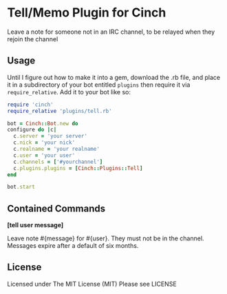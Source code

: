 Tell/Memo Plugin for Cinch
========================
Leave a note for someone not in an IRC channel, to be relayed when they rejoin
the channel

Usage
-----

Until I figure out how to make it into a gem, download the .rb file, and place 
it in a subdirectory of your bot entitled 
`plugins` then require it via `require_relative`. 
Add it to your bot like so:

~~~~~~~~~~~~~~~~~~~~~~~~~~~~~~~~~~~~~~~~ ruby
require 'cinch'
require_relative 'plugins/tell.rb'

bot = Cinch::Bot.new do
configure do |c|
  c.server = 'your server'
  c.nick = 'your nick'
  c.realname = 'your realname'
  c.user = 'your user'
  c.channels = ['#yourchannel']
  c.plugins.plugins = [Cinch::Plugins::Tell]
end

bot.start
~~~~~~~~~~~~~~~~~~~~~~~~~~~~~~~~~~~~~~~~

Contained Commands
------------------

**[tell user message]**

Leave note #{message} for #{user}. They must not be in the channel. Messages
expire after a default of six months.

License
-------

Licensed under The MIT License (MIT)
Please see LICENSE
